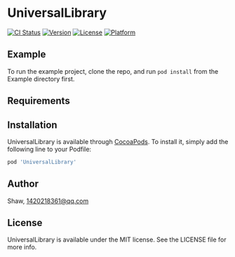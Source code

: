 # UniversalLibrary

[![CI Status](https://img.shields.io/travis/Shaw/UniversalLibrary.svg?style=flat)](https://travis-ci.org/Shaw/UniversalLibrary)
[![Version](https://img.shields.io/cocoapods/v/UniversalLibrary.svg?style=flat)](https://cocoapods.org/pods/UniversalLibrary)
[![License](https://img.shields.io/cocoapods/l/UniversalLibrary.svg?style=flat)](https://cocoapods.org/pods/UniversalLibrary)
[![Platform](https://img.shields.io/cocoapods/p/UniversalLibrary.svg?style=flat)](https://cocoapods.org/pods/UniversalLibrary)

## Example

To run the example project, clone the repo, and run `pod install` from the Example directory first.

## Requirements

## Installation

UniversalLibrary is available through [CocoaPods](https://cocoapods.org). To install
it, simply add the following line to your Podfile:

```ruby
pod 'UniversalLibrary'
```

## Author

Shaw, 1420218361@qq.com

## License

UniversalLibrary is available under the MIT license. See the LICENSE file for more info.

